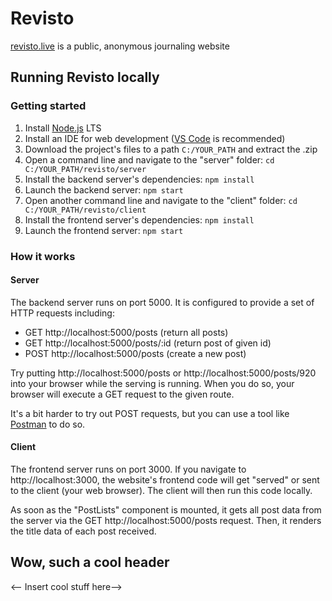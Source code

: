 # Revisto
[revisto.live](https://revisto.live) is a public, anonymous journaling website

## Running Revisto locally
### Getting started
1. Install [Node.js](https://nodejs.org/en/) LTS
2. Install an IDE for web development ([VS Code](https://code.visualstudio.com/) is recommended)
3. Download the project's files to a path `C:/YOUR_PATH` and extract the .zip
4. Open a command line and navigate to the "server" folder: `cd C:/YOUR_PATH/revisto/server`
5. Install the backend server's dependencies: `npm install`
6. Launch the backend server: `npm start`
7. Open another command line and navigate to the "client" folder: `cd C:/YOUR_PATH/revisto/client`
8. Install the frontend server's dependencies: `npm install`
9. Launch the frontend server: `npm start`
  

### How it works
#### Server
The backend server runs on port 5000. It is configured to provide a set of HTTP requests including:
 - GET http://localhost:5000/posts (return all posts)
 - GET http://localhost:5000/posts/:id (return post of given id)
 - POST http://localhost:5000/posts (create a new post)

Try putting http://localhost:5000/posts or http://localhost:5000/posts/920 into your browser while the serving is running. When you do so, your browser will execute a GET request to the given route. 

It's a bit harder to try out POST requests, but you can use a tool like [Postman](https://www.postman.com/) to do so. 

#### Client
The frontend server runs on port 3000. If you navigate to http://localhost:3000, the website's frontend code will get "served" or sent to the client (your web browser). The client will then run this code locally.

As soon as the "PostLists" component is mounted, it gets all post data from the server via the GET http://localhost:5000/posts request. Then, it renders the title data of each post received.

## Wow, such a cool header
<-- Insert cool stuff here-->
